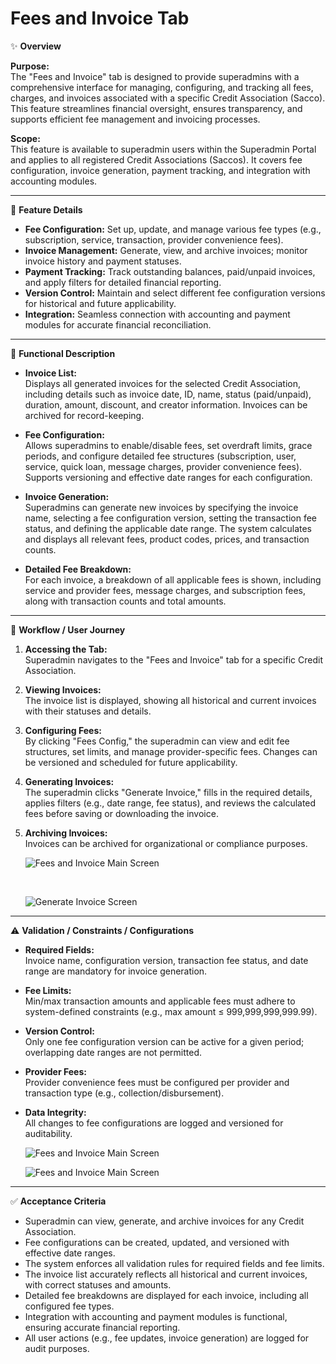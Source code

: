 # Fees and Invoice Tab 


✨ **Overview**

**Purpose:**  
The "Fees and Invoice" tab is designed to provide superadmins with a comprehensive interface for managing, configuring, and tracking all fees, charges, and invoices associated with a specific Credit Association (Sacco). This feature streamlines financial oversight, ensures transparency, and supports efficient fee management and invoicing processes.

**Scope:**  
This feature is available to superadmin users within the Superadmin Portal and applies to all registered Credit Associations (Saccos). It covers fee configuration, invoice generation, payment tracking, and integration with accounting modules.

---

🧩 **Feature Details**

- **Fee Configuration:** Set up, update, and manage various fee types (e.g., subscription, service, transaction, provider convenience fees).
- **Invoice Management:** Generate, view, and archive invoices; monitor invoice history and payment statuses.
- **Payment Tracking:** Track outstanding balances, paid/unpaid invoices, and apply filters for detailed financial reporting.
- **Version Control:** Maintain and select different fee configuration versions for historical and future applicability.
- **Integration:** Seamless connection with accounting and payment modules for accurate financial reconciliation.

---

📐 **Functional Description**

- **Invoice List:**  
  Displays all generated invoices for the selected Credit Association, including details such as invoice date, ID, name, status (paid/unpaid), duration, amount, discount, and creator information. Invoices can be archived for record-keeping.

- **Fee Configuration:**  
  Allows superadmins to enable/disable fees, set overdraft limits, grace periods, and configure detailed fee structures (subscription, user, service, quick loan, message charges, provider convenience fees). Supports versioning and effective date ranges for each configuration.

- **Invoice Generation:**  
  Superadmins can generate new invoices by specifying the invoice name, selecting a fee configuration version, setting the transaction fee status, and defining the applicable date range. The system calculates and displays all relevant fees, product codes, prices, and transaction counts.

- **Detailed Fee Breakdown:**  
  For each invoice, a breakdown of all applicable fees is shown, including service and provider fees, message charges, and subscription fees, along with transaction counts and total amounts.

---

🔄 **Workflow / User Journey**

1. **Accessing the Tab:**  
   Superadmin navigates to the "Fees and Invoice" tab for a specific Credit Association.

2. **Viewing Invoices:**  
   The invoice list is displayed, showing all historical and current invoices with their statuses and details.

3. **Configuring Fees:**  
   By clicking "Fees Config," the superadmin can view and edit fee structures, set limits, and manage provider-specific fees. Changes can be versioned and scheduled for future applicability.

4. **Generating Invoices:**  
   The superadmin clicks "Generate Invoice," fills in the required details, applies filters (e.g., date range, fee status), and reviews the calculated fees before saving or downloading the invoice.

5. **Archiving Invoices:**  
   Invoices can be archived for organizational or compliance purposes.

   ![Fees and Invoice Main Screen](../../../static/img/FeeAndInvoice_1.png)
   
   <br/>
   
   ![Generate Invoice Screen](../../../static/img/GenerateInvoice.png)

---

⚠️ **Validation / Constraints / Configurations**

- **Required Fields:**  
  Invoice name, configuration version, transaction fee status, and date range are mandatory for invoice generation.
- **Fee Limits:**  
  Min/max transaction amounts and applicable fees must adhere to system-defined constraints (e.g., max amount ≤ 999,999,999,999.99).
- **Version Control:**  
  Only one fee configuration version can be active for a given period; overlapping date ranges are not permitted.
- **Provider Fees:**  
  Provider convenience fees must be configured per provider and transaction type (e.g., collection/disbursement).
- **Data Integrity:**  
  All changes to fee configurations are logged and versioned for auditability.

  ![Fees and Invoice Main Screen](../../../static/img/FeeAndInvoice_2.png)
   
   
  ![Fees and Invoice Main Screen](../../../static/img/FeeAndInvoice_3.png)

---

✅ **Acceptance Criteria**

- Superadmin can view, generate, and archive invoices for any Credit Association.
- Fee configurations can be created, updated, and versioned with effective date ranges.
- The system enforces all validation rules for required fields and fee limits.
- The invoice list accurately reflects all historical and current invoices, with correct statuses and amounts.
- Detailed fee breakdowns are displayed for each invoice, including all configured fee types.
- Integration with accounting and payment modules is functional, ensuring accurate financial reporting.
- All user actions (e.g., fee updates, invoice generation) are logged for audit purposes. 
